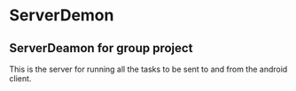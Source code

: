 ServerDemon
===========

ServerDeamon for group project
------------------------------

This is the server for running all the tasks to be sent to and from the android client.


